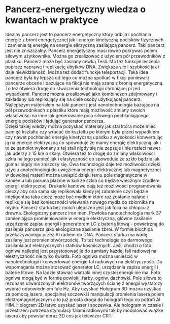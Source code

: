 # Pancerz-energetyczny wiedza o kwantach w praktyce
Idealny pancerz jest to pancerz energetyczny który odbija i pochłania energie z broni energetycznej jak i energie kinetyczną pocisków fizycznych i zamienia tą energię na energie elktryczną zasilającą pancerz. Taki pancerz jest nie zniszczalny. Pancerz energetyczny musi równo pokrywać polem siłowym użytkownika. Można go zrealizować z użyciem pół przewodników z plastiku. Pancerz może być zasilany cewką Tesli. Ma też funkcjie leczenia poprzez naprawę i replikację ubytków DNA. Zwiększa siłe i szybkość jak i daje niewidzlaność. Można też dodać funckje teleportacji. Taka idea pancerz była by lepsza od tego co można spotkać w fikcji poniewarz pancerze obcene i bazujące na fikcji nie mają szans z bronią energetyczną. To też otwiera drogę do stworzenia technologii chroniącej przed wypadkami. Pancerz można zrealizować jako kombinezon zdejmowany i zakładany lub replikujący się na ciele osoby użytkującej pancerz. Najlepszym materiałem na taki pancerz jest nanotechnologia bazująca na pół przewodnikach z plastiku które mają możliwość zmiany swoich właściwości na inne jak generowanie pola siłowego pochłaniającego energie pocisków i łądując generator pancerza.   
Dzięki takiej wiedzy można pozyskać materiały jak stal która może mieć pamięć kształtu czy wracać do kształtu po którym była przed wypadkiem czy nawet pochłaniać energię kinetyczną upadku z wysokości konwertując ją na energie elektryczną co spowoduje że mamy energię elektryczną jak i to że samolot wykonany z tej stali nigdy się nie zepsuje i nie rozleci nawet jak uderzy z 15 km o skały. 
Otwiera też to drogę do zmiany właściwości szkła na jego pamięć jak i elastyczność co spowoduje że szkło będzie jak guma i nigdy nie zniszczy się.
Owa technologia daje też możliwości dzięki użyciu anotechnologi do uwięzienia energii elektrycznej lub magnetycznej w dowolnej materii można uwięzić dzięki temu pole magnetyczne w kamieniu lub pioruna plazme w kuli ze szkła co będzie wiecznym źródłem energii elektrycznej. 
Drukarki kantowe dają też możliwości programowania cieczy aby ona sama się replikowała kiedy jej zabraknie czyli będzie inteligentna taka ciecz może być mydłem które raz zostanie nalane i replikuje się bez konieczności wlewania nowego mydła do zbiornika na mydło. 
Pancerz starka bez moich ulepszeń jest jak folia na chłopcu z drewna. 
Ekologiczny pancerz iron men. Powłoka nanotechnologia mark 37 zamieniająca promieniowanie w energie elektryczną, główne zasilanie urządzenie zapisu energii i generatorem LC z baterią litową – powietrzną do zasilenia pancerza jako ekologiczne zasilanie zbroi. W formie biochipa przekazywanego przez AI radiem do DNA. Pancerz starka ma wadę zasilany jest promieniotwórczością. To też technologia do darmowego zasilania aut elektrycznych i statków kosmicznych.
Jeśli chodzi o foto ogniwa najlepiej jest przystosować je do zamiany każdej fali radiowej na elektryczność nie tylko światła. Foto ogniwa można umieścić w nanotechnologii i konwertować energie fal radiowych na elektryczność. Do wspomagania można stosować generator LC, urządzenia zapisu energii i baterie litowe. Na lądzie stawiać wiatraki innej czystej energii nie ma. Foto ogniwa mogą być w formie powłoki, farby, ogniw, dachówki. 
Pole siłowe to rezonans utwardzonych elektronów tworzących ścianę z energii wystarczy wybrać odpowiedniom fale Hz.
Aby uzyskać Hologram 3D można uzyskać za pomocą lasera, specjalnej soczewki i manipulacji promienia lasera polem elektromagnetycznym a to już prosta droga do holografi tego co potrafi AI HIM. Hologram 2D łatwo uzyskać laser i soczewka. Ale hologram w czasie i przestrzeni potrzeba stymulacji falami radiowymi tak by modulować wiązke lasera aby powstał obraz 3D coś jak telewizor CRT.
